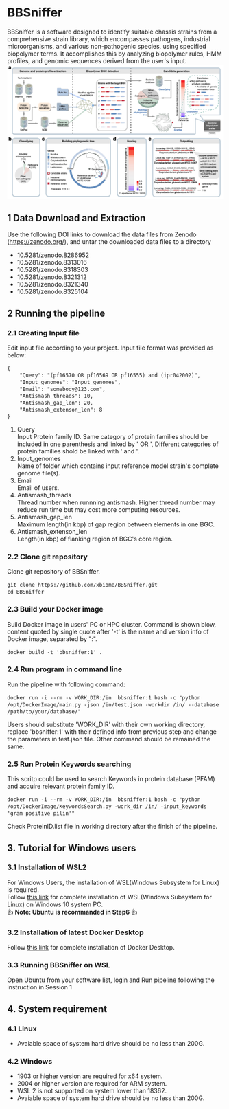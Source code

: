 # BBSniffer

BBSniffer is a software designed to identify suitable chassis strains from a comprehensive strain library, which encompasses pathogens, industrial microorganisms, and various non-pathogenic species, using specified biopolymer terms. It accomplishes this by analyzing biopolymer rules, HMM profiles, and genomic sequences derived from the user's input.
![Description](https://github.com/xbiome/BBSniffer/blob/develop/Description.jpeg)


## 1 Data Download and Extraction
Use the following DOI links to download the data files from Zenodo (https://zenodo.org/), and untar the downloaded data files to a directory

   - 10.5281/zenodo.8286952
   - 10.5281/zenodo.8313016
   - 10.5281/zenodo.8318303
   - 10.5281/zenodo.8321312
   - 10.5281/zenodo.8321340
   - 10.5281/zenodo.8325104

## 2 Running the pipeline

### 2.1 Creating Input file
Edit input file according to your project. Input file format was provided as below:

```
{
    "Query": "(pf16570 OR pf16569 OR pf16555) and (ipr042002)",
    "Input_genomes": "Input_genomes",
    "Email": "somebody@123.com",
    "Antismash_threads": 10,
    "Antismash_gap_len": 20,
    "Antismash_extenson_len": 8
}
```
1. Query<br>
	Input Protein family ID. Same category of protein families should be included in one parenthesis and linked by ' OR ', Different categories of protein families shold be linked with ' and '.
2. Input_genomes<br>
	Name of folder which contains input reference model strain's complete genome file(s).
3. Email<br>
	Email of users.
4. Antismash_threads<br>
	Thread number when runnning antismash. Higher thread number may reduce run time but may cost more computing resources.
5. Antismash_gap_len<br>
	Maximum length(in kbp) of gap region between elements in one BGC.
6. Antismash_extenson_len<br>
	Length(in kbp) of flanking region of BGC's core region.

### 2.2 Clone git repository
Clone git repository of BBSniffer.

```
git clone https://github.com/xbiome/BBSniffer.git
cd BBSniffer
```
###

### 2.3 Build your Docker image
Build Docker image in users' PC or HPC cluster. Command is shown blow, content quoted by single quote after '-t' is the name and version info of Docker image, separated by ":".

```
docker build -t 'bbsniffer:1' .
```
### 2.4 Run program in command line
Run the pipeline with following command:

```
docker run -i --rm -v WORK_DIR:/in  bbsniffer:1 bash -c "python /opt/DockerImage/main.py -json /in/test.json -workdir /in/ --database /path/to/your/database/"
```
Users should substitute 'WORK_DIR' with their own working directory, replace 'bbsniffer:1' with their defined info from previous step and change the parameters in test.json file. Other command should be remained the same.

### 2.5 Run Protein Keywords searching
This scritp could be used to search Keywords in protein database (PFAM) and acquire relevant protein family ID.

```
docker run -i --rm -v WORK_DIR:/in  bbsniffer:1 bash -c "python /opt/DockerImage/KeywordsSearch.py -work_dir /in/ -input_keywords 'gram positive pilin'"
```
Check ProteinID.list file in working directory after the finish of the pipeline.

## 3. Tutorial for Windows users

### 3.1 Installation of WSL2
For Windows Users, the installation of WSL(Windows Subsystem for Linux) is required. <br>
Follow [this link](https://docs.microsoft.com/zh-cn/windows/wsl/install-manual) for complete installation of WSL(Windows Subsystem for Linux) on Windows 10 system PC. <br>
:+1: **Note: Ubuntu is recommanded in Step6** :+1:

### 3.2 Installation of latest Docker Desktop
Follow [this link](https://docs.docker.com/desktop/windows/install/) for complete installation of Docker Desktop.

### 3.3 Running BBSniffer on WSL
Open Ubuntu from your software list, login and Run pipeline following the instruction in Session 1


## 4. System requirement
### 4.1 Linux
- Avaiable space of system hard drive should be no less than 200G.
### 4.2 Windows
- 1903 or higher version are required for x64 system.
- 2004 or higher version are required for ARM system.
- WSL 2 is not supported on system lower than 18362.
- Avaiable space of system hard drive should be no less than 200G.

